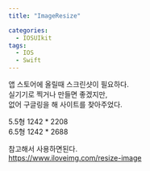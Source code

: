 ```yaml
---
title: "ImageResize"

categories:
  - IOSUIkit
tags:
  - IOS
  - Swift
---
```


앱 스토어에 올릴때 스크린샷이 필요하다.  
실기기로 찍거나 만들면 좋겠지만,  
없어 구글링을 해 사이트를 찾아주었다.   

5.5형 1242 * 2208   
6.5형 1242 * 2688  

참고해서 사용하면된다.  
https://www.iloveimg.com/resize-image